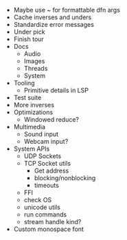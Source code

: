 - Maybe use ~ for formattable dfn args
- Cache inverses and unders
- Standardize error messages
- Under pick
- Finish tour
- Docs
  - Audio
  - Images
  - Threads
  - System
- Tooling
  - Primitive details in LSP
- Test suite
- More inverses
- Optimizations
  - Windowed reduce?
- Multimedia
  - Sound input
  - Webcam input?
- System APIs
  - UDP Sockets
  - TCP Socket utils
    - Get address
    - blocking/nonblocking
    - timeouts
  - FFI
  - check OS
  - unicode utils
  - run commands
  - stream handle kind?
- Custom monospace font

